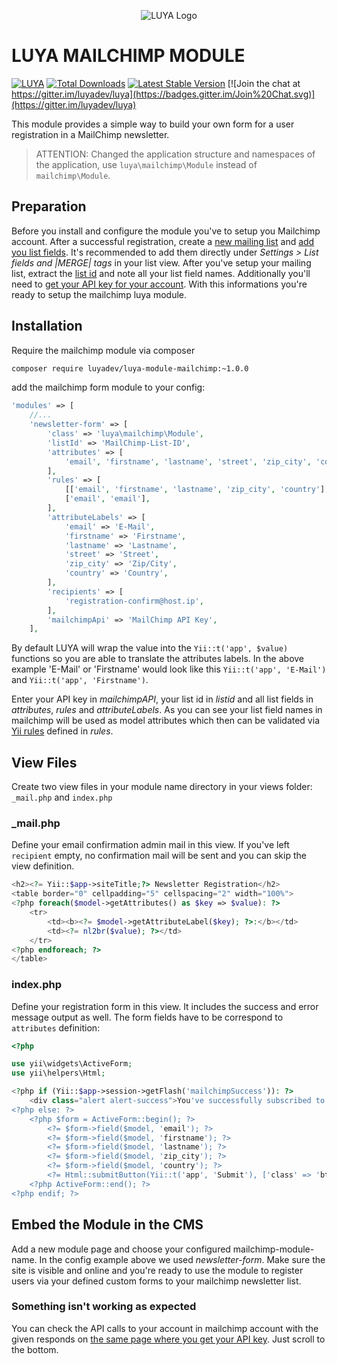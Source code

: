 <p align="center">
  <img src="https://raw.githubusercontent.com/luyadev/luya/master/docs/logo/luya-logo-0.2x.png" alt="LUYA Logo"/>
</p>

# LUYA MAILCHIMP MODULE

[![LUYA](https://img.shields.io/badge/Powered%20by-LUYA-brightgreen.svg)](https://luya.io)
[![Total Downloads](https://poser.pugx.org/luyadev/luya-module-mailchimp/downloads)](https://packagist.org/packages/luyadev/luya-module-mailchimp)
[![Latest Stable Version](https://poser.pugx.org/luyadev/luya-module-mailchimp/v/stable)](https://packagist.org/packages/luyadev/luya-module-mailchimp)
[![Join the chat at https://gitter.im/luyadev/luya](https://badges.gitter.im/Join%20Chat.svg)](https://gitter.im/luyadev/luya)

This module provides a simple way to build your own form for a user registration in a MailChimp newsletter.

> ATTENTION: Changed the application structure and namespaces of the application, use `luya\mailchimp\Module` instead of `mailchimp\Module`.

## Preparation

Before you install and configure the module you've to setup you Mailchimp account. After a successful registration, create a [new mailing list](http://kb.mailchimp.com/lists/growth/create-a-new-list) and [add you list fields](http://kb.mailchimp.com/lists/managing-subscribers/manage-list-and-signup-form-fields). It's recommended to add them directly under *Settings > List fields and *|MERGE|* tags* in your list view. After you've setup your mailing list, extract the [list id](http://kb.mailchimp.com/lists/managing-subscribers/find-your-list-id) and note all your list field names. Additionally you'll need to [get your API key for your account](http://kb.mailchimp.com/integrations/api-integrations/about-api-keys). With this informations you're ready to setup the mailchimp luya module.

## Installation

Require the mailchimp module via composer

```sh
composer require luyadev/luya-module-mailchimp:~1.0.0
```

add the mailchimp form module to your config:

```php
'modules' => [
    //...
    'newsletter-form' => [
        'class' => 'luya\mailchimp\Module',
        'listId' => 'MailChimp-List-ID',
        'attributes' => [
            'email', 'firstname', 'lastname', 'street', 'zip_city', 'country'
        ],
        'rules' => [
            [['email', 'firstname', 'lastname', 'zip_city', 'country'], 'required'],
            ['email', 'email'],
        ],
        'attributeLabels' => [
            'email' => 'E-Mail',
            'firstname' => 'Firstname',
            'lastname' => 'Lastname',
            'street' => 'Street',
            'zip_city' => 'Zip/City',
            'country' => 'Country',
        ],
        'recipients' => [
            'registration-confirm@host.ip',
        ],
        'mailchimpApi' => 'MailChimp API Key',
    ],
```

By default LUYA will wrap the value into the `Yii::t('app', $value)` functions so you are able to translate the attributes labels.
In the above example 'E-Mail' or 'Firstname' would look like this `Yii::t('app', 'E-Mail')` and `Yii::t('app', 'Firstname')`.

Enter your API key in *mailchimpAPI*, your list id in *listid* and all list fields in *attributes*, *rules* and *attributeLabels*. As you can see your list field names in mailchimp will be used as model attributes which then can be validated via [Yii rules](http://www.yiiframework.com/doc-2.0/guide-input-validation.html) defined in *rules*.

## View Files

Create two view files in your module name directory in your views folder: `_mail.php` and `index.php`

### _mail.php

Define your email confirmation admin mail in this view. If you've left `recipient` empty, no confirmation mail will be sent and you can skip the view definition.

```php
<h2><?= Yii::$app->siteTitle;?> Newsletter Registration</h2>
<table border="0" cellpadding="5" cellspacing="2" width="100%">
<?php foreach($model->getAttributes() as $key => $value): ?>
    <tr>
        <td><b><?= $model->getAttributeLabel($key); ?>:</b></td>
        <td><?= nl2br($value); ?></td>
    </tr>
<?php endforeach; ?>
</table>
```

### index.php

Define your registration form in this view. It includes the success and error message output as well.
The form fields have to be correspond to `attributes` definition:

```php
<?php

use yii\widgets\ActiveForm;
use yii\helpers\Html;

<?php if (Yii::$app->session->getFlash('mailchimpSuccess')): ?>
    <div class="alert alert-success">You've successfully subscribed to the newsletter.</div>
<?php else: ?>
    <?php $form = ActiveForm::begin(); ?>
        <?= $form->field($model, 'email'); ?>
        <?= $form->field($model, 'firstname'); ?>
        <?= $form->field($model, 'lastname'); ?>
        <?= $form->field($model, 'zip_city'); ?>
        <?= $form->field($model, 'country'); ?>
        <?= Html::submitButton(Yii::t('app', 'Submit'), ['class' => 'btn btn-primary']) ?>
    <?php ActiveForm::end(); ?>
<?php endif; ?>
```

## Embed the Module in the CMS

Add a new module page and choose your configured mailchimp-module-name. In the config example above we used *newsletter-form*. Make sure the site is visible and online and you're ready to use the module to register users via your defined custom forms to your mailchimp newsletter list.

### Something isn't working as expected

You can check the API calls to your account in mailchimp account with the given responds on [the same page where you get your API key](http://kb.mailchimp.com/integrations/api-integrations/about-api-keys). Just scroll to the bottom.

